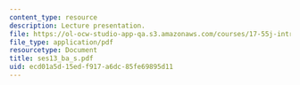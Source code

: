 ```yaml
---
content_type: resource
description: Lecture presentation.
file: https://ol-ocw-studio-app-qa.s3.amazonaws.com/courses/17-55j-introduction-to-latin-american-studies-fall-2006/ecd01a5d15edf917a6dc85fe69895d11_ses13_ba_s.pdf
file_type: application/pdf
resourcetype: Document
title: ses13_ba_s.pdf
uid: ecd01a5d-15ed-f917-a6dc-85fe69895d11
---
```

